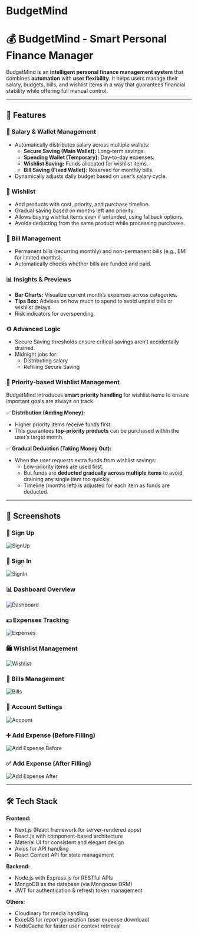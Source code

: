 # BudgetMind

# 💰 BudgetMind - Smart Personal Finance Manager

BudgetMind is an **intelligent personal finance management system** that combines **automation** with **user flexibility**. It helps users manage their salary, budgets, bills, and wishlist items in a way that guarantees financial stability while offering full manual control.

---

## 🚀 Features

### 🎯 Salary & Wallet Management
- Automatically distributes salary across multiple wallets:
  - **Secure Saving (Main Wallet):** Long-term savings.
  - **Spending Wallet (Temporary):** Day-to-day expenses.
  - **Wishlist Saving:** Funds allocated for wishlist items.
  - **Bill Saving (Fixed Wallet):** Reserved for monthly bills.
- Dynamically adjusts daily budget based on user’s salary cycle.

### 🛒 Wishlist
- Add products with cost, priority, and purchase timeline.
- Gradual saving based on months left and priority.
- Allows buying wishlist items even if unfunded, using fallback options.
- Avoids deducting from the same product while processing purchases.

### 🧾 Bill Management
- Permanent bills (recurring monthly) and non-permanent bills (e.g., EMI for limited months).
- Automatically checks whether bills are funded and paid.

### 📊 Insights & Previews
- **Bar Charts:** Visualize current month’s expenses across categories.
- **Tips Box:** Advises on how much to spend to avoid unpaid bills or wishlist delays.
- Risk indicators for overspending.

### ⚙️ Advanced Logic
- Secure Saving thresholds ensure critical savings aren’t accidentally drained.
- Midnight jobs for:
  - Distributing salary
  - Refilling Secure Saving

### 🛒 Priority-based Wishlist Management

BudgetMind introduces **smart priority handling** for wishlist items to ensure important goals are always on track.

✅ **Distribution (Adding Money):**
- Higher priority items receive funds first.
- This guarantees **top-priority products** can be purchased within the user’s target month.

✅ **Gradual Deduction (Taking Money Out):**
- When the user requests extra funds from wishlist savings:
  - Low-priority items are used first.
  - But funds are **deducted gradually across multiple items** to avoid draining any single item too quickly.
  - Timeline (months left) is adjusted for each item as funds are deducted.


---

## 📸 Screenshots

### 📝 Sign Up
<img src="./asset/sign-up-budget-mind.png" alt="SignUp" />

### 🔑 Sign In
<img src="./asset/sign-in-budget-mind.png" alt="SignIn" />

### 📊 Dashboard Overview
<img src="./asset/overview-budget-mind.png" alt="Dashboard" />

### 💵 Expenses Tracking
<img src="./asset/expenses-budget-mind.png" alt="Expenses" />

### 🛍️ Wishlist Management
<img src="./asset/wishlist-budget-mind.png" alt="Wishlist" />

### 🧾 Bills Management
<img src="./asset/bills-budget-mind.png" alt="Bills" />

### 👤 Account Settings
<img src="./asset/account-budget-mind.png" alt="Account" />

### ➕ Add Expense (Before Filling)
<img src="./asset/add-expense-budget-mind.png" alt="Add Expense Before" />

### ✅ Add Expense (After Filling)
<img src="./asset/add-expense-filled-budget-mind.png" alt="Add Expense After" />


---


## 🛠️ Tech Stack

**Frontend:**
- Next.js (React framework for server-rendered apps)
- React.js with component-based architecture
- Material UI for consistent and elegant design
- Axios for API handling
- React Context API for state management

**Backend:**
- Node.js with Express.js for RESTful APIs
- MongoDB as the database (via Mongoose ORM)
- JWT for authentication & refresh token management

**Others:**
- Cloudinary for media handling
- ExcelJS for report generation (user expense download)
- NodeCache for faster user context retrieval


